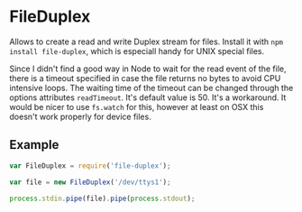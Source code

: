 # FileDuplex

Allows to create a read and write Duplex stream for files. Install it with `npm install file-duplex`, which is especiall handy for UNIX special files. 

Since I didn't find a good way in Node to wait for the read event of the file, there is a timeout specified in case the file returns no bytes to avoid CPU intensive loops. The waiting time of the timeout can be changed through the options attributes `readTimeout`. It's default value is 50. It's a workaround. It would be nicer to use `fs.watch` for this, however at least on OSX this doesn't work properly for device files.

## Example
```javascript
var FileDuplex = require('file-duplex');

var file = new FileDuplex('/dev/ttys1');

process.stdin.pipe(file).pipe(process.stdout);
```